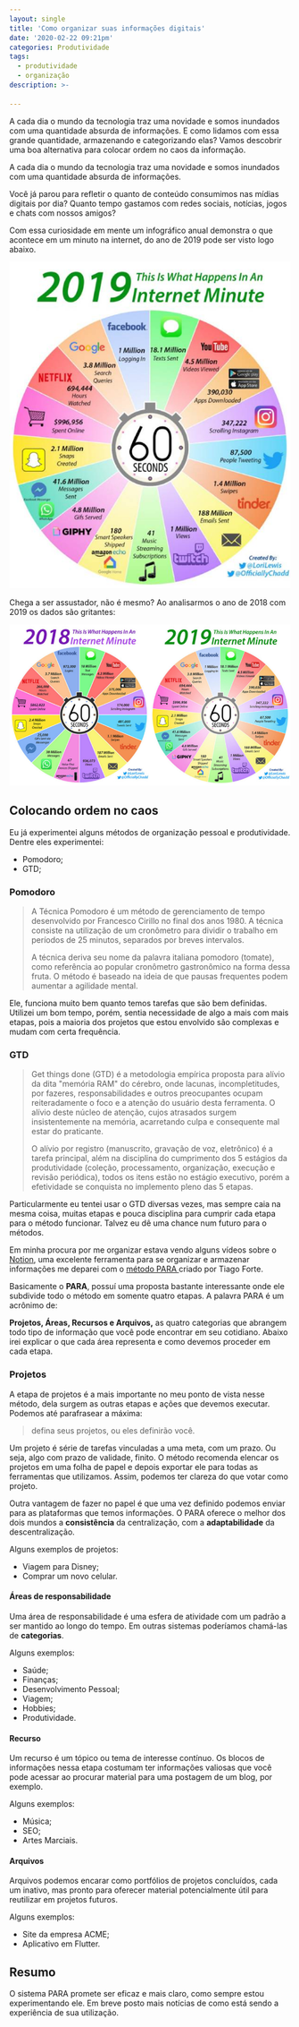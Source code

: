```yaml
---
layout: single
title: 'Como organizar suas informações digitais'
date: '2020-02-22 09:21pm'
categories: Produtividade
tags:
  - produtividade
  - organização
description: >-

---
```

A cada dia o mundo da tecnologia traz uma novidade e somos inundados com uma
  quantidade absurda de informações. E como lidamos com essa grande quantidade,
  armazenando e categorizando elas? Vamos descobrir uma boa alternativa para
  colocar ordem no caos da informação.

A cada dia o mundo da tecnologia traz uma novidade e somos inundados com uma quantidade absurda de informações.

Você já parou para refletir o quanto de conteúdo consumimos nas mídias digitais por dia? Quanto tempo gastamos com redes sociais, notícias, jogos e chats com nossos amigos?

Com essa curiosidade em mente um infográfico anual demonstra o que acontece em um minuto na internet, do ano de 2019 pode ser visto logo abaixo.

![Infográfico demonstrando o que acontece na internet em um minuto ](/assets/images/posts/internet-minute.jpg)

Chega a ser assustador, não é mesmo? Ao analisarmos o ano de 2018 com 2019 os dados são gritantes:

![Infografico comparando o ano de 2018 e 2019](/assets/images/posts/internet-minute-comparison.jpg)

## Colocando ordem no caos

Eu já experimentei alguns métodos de organização pessoal e produtividade. Dentre eles experimentei:

* Pomodoro;
* GTD;

### Pomodoro

> A Técnica Pomodoro é um método de gerenciamento de tempo desenvolvido por Francesco Cirillo no final dos anos 1980. A técnica consiste na utilização de um cronômetro para dividir o trabalho em períodos de 25 minutos, separados por breves intervalos.
>
> A técnica deriva seu nome da palavra italiana pomodoro (tomate), como referência ao popular cronômetro gastronômico na forma dessa fruta. O método é baseado na ideia de que pausas frequentes podem aumentar a agilidade mental.

Ele, funciona muito bem quanto temos tarefas que são bem definidas. Utilizei um bom tempo, porém, sentia necessidade de algo a mais com mais etapas, pois a maioria dos projetos que estou envolvido são complexas e mudam com certa frequência.

### GTD

> Get things done (GTD) é a metodologia empírica proposta para alívio da dita "memória RAM" do cérebro, onde lacunas, incompletitudes, por fazeres, responsabilidades e outros preocupantes ocupam reiteradamente o foco e a atenção do usuário desta ferramenta. O alívio deste núcleo de atenção, cujos atrasados surgem insistentemente na memória, acarretando culpa e consequente mal estar do praticante.
>
> O alívio por registro (manuscrito, gravação de voz, eletrônico) é a tarefa principal, além na disciplina do cumprimento dos 5 estágios da produtividade (coleção, processamento, organização, execução e revisão periódica), todos os itens estão no estágio executivo, porém a efetividade se conquista no implemento pleno das 5 etapas.

Particularmente eu tentei usar o GTD diversas vezes, mas sempre caia na mesma coisa, muitas etapas e pouca disciplina para cumprir cada etapa para o método funcionar. Talvez eu dê uma chance num futuro para o métodos.

Em minha procura por me organizar estava vendo alguns vídeos sobre o [Notion](http://notion.so/), uma excelente ferramenta para se organizar e armazenar informações me deparei com o [método PARA ](https://praxis.fortelabs.co/para/)criado por Tiago Forte.

Basicamente o **PARA**, possuí uma proposta bastante interessante onde ele subdivide todo o método em somente quatro etapas. A palavra PARA é um acrônimo de:

**Projetos, Áreas, Recursos e Arquivos,** as quatro categorias que abrangem todo tipo de informação que você pode encontrar em seu cotidiano. Abaixo irei explicar o que cada área representa e como devemos proceder em cada etapa.

### Projetos

A etapa de projetos é a mais importante no meu ponto de vista nesse método, dela surgem as outras etapas e ações que devemos executar. Podemos até parafrasear a máxima:

> defina seus projetos, ou eles definirão você.

Um projeto é série de tarefas vinculadas a uma meta, com um prazo. Ou seja, algo com prazo de validade, finito. O método recomenda elencar os projetos em uma folha de papel e depois exportar ele para todas as ferramentas que utilizamos. Assim, podemos ter clareza do que votar como projeto.

Outra vantagem de fazer no papel é que uma vez definido podemos enviar para as plataformas que temos informações. O PARA oferece o melhor dos dois mundos a **consistência** da centralização, com a **adaptabilidade** da descentralização.

Alguns exemplos de projetos:

* Viagem para Disney;
* Comprar um novo celular.

#### Áreas de responsabilidade

Uma área de responsabilidade é uma esfera de atividade com um padrão a ser mantido ao longo do tempo. Em outras sistemas poderíamos chamá-las de **categorias**.

Alguns exemplos:

* Saúde;
* Finanças;
* Desenvolvimento Pessoal;
* Viagem;
* Hobbies;
* Produtividade.

#### Recurso

Um recurso é um tópico ou tema de interesse contínuo. Os blocos de informações nessa etapa costumam ter informações valiosas que você pode acessar ao procurar material para uma postagem de um blog, por exemplo.

Alguns exemplos:

* Música;
* SEO;
* Artes Marciais.

#### Arquivos

Arquivos podemos encarar como portfólios de projetos concluídos, cada um inativo, mas pronto para oferecer material potencialmente útil para reutilizar em projetos futuros.

Alguns exemplos:

* Site da empresa ACME;
* Aplicativo em Flutter.

## Resumo

O sistema PARA promete ser eficaz e mais claro, como sempre estou experimentando ele. Em breve posto mais notícias de como está sendo a experiência de sua utilização.
